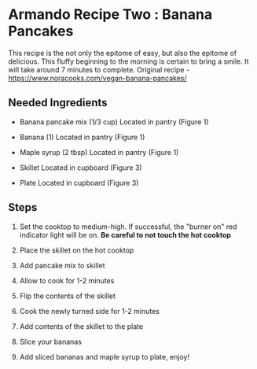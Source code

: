 # Armando Recipe Two : Banana Pancakes

This recipe is the not only the epitome of
easy, but also the epitome of delicious. This fluffy beginning to the
morning is certain to bring a smile. It will take around 7 minutes to
complete. Original recipe -
<https://www.noracooks.com/vegan-banana-pancakes/>

## Needed Ingredients

-   Banana pancake mix (1/3 cup) Located in pantry (Figure 1)

-   Banana (1) Located in pantry (Figure 1)

-   Maple syrup (2 tbsp) Located in pantry (Figure 1)

-   Skillet Located in cupboard (Figure 3)

-   Plate Located in cupboard (Figure 3)

## Steps

1.  Set the cooktop to medium-high. If successful, the "burner on" red
    indicator light will be on. **Be careful to not touch the hot
    cooktop**

2.  Place the skillet on the hot cooktop

3.  Add pancake mix to skillet

4.  Allow to cook for 1-2 minutes

5.  Flip the contents of the skillet

6.  Cook the newly turned side for 1-2 minutes

7.  Add contents of the skillet to the plate

8.  Slice your bananas

9.  Add sliced bananas and maple syrup to plate, enjoy!
